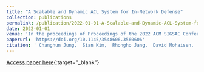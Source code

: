 ```yaml
---
title: "A Scalable and Dynamic ACL System for In-Network Defense"
collection: publications
permalink: /publication/2022-01-01-A-Scalable-and-Dynamic-ACL-System-for-In-Network-Defense
date: 2022-01-01
venue: 'In the proceedings of Proceedings of the 2022 ACM SIGSAC Conference on Computer and Communications Security, CCS 2022, Los Angeles, CA, USA, November 7-11, 2022'
paperurl: 'https://doi.org/10.1145/3548606.3560606'
citation: ' Changhun Jung,  Sian Kim,  Rhongho Jang,  David Mohaisen,  DaeHun Nyang, &quot;A Scalable and Dynamic ACL System for In-Network Defense.&quot; In the proceedings of Proceedings of the 2022 ACM SIGSAC Conference on Computer and Communications Security, CCS 2022, Los Angeles, CA, USA, November 7-11, 2022, 2022.'
---
```

[Access paper here](https://doi.org/10.1145/3548606.3560606){:target="_blank"}
